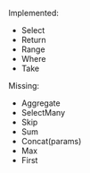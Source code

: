 Implemented:

 - Select
 - Return
 - Range
 - Where
 - Take

Missing:

 - Aggregate
 - SelectMany
 - Skip
 - Sum
 - Concat(params)
 - Max
 - First